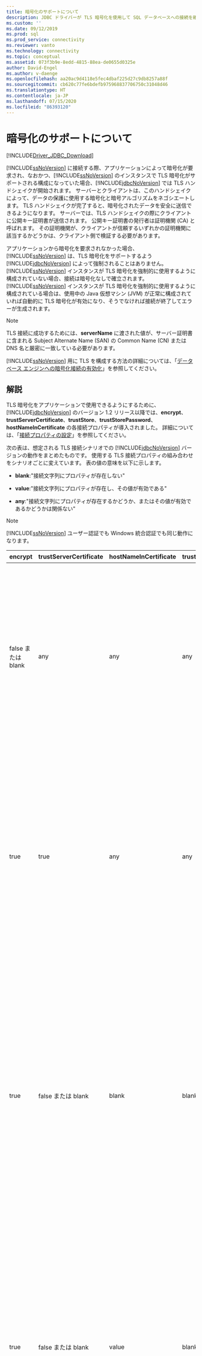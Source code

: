 ```yaml
---
title: 暗号化のサポートについて
description: JDBC ドライバーが TLS 暗号化を使用して SQL データベースへの接続を確実にセキュリティで保護する方法について説明します。
ms.custom: ''
ms.date: 09/12/2019
ms.prod: sql
ms.prod_service: connectivity
ms.reviewer: vanto
ms.technology: connectivity
ms.topic: conceptual
ms.assetid: 073f3b9e-8edd-4815-88ea-de0655d0325e
author: David-Engel
ms.author: v-daenge
ms.openlocfilehash: aa20ac9d4118e5fec4dbaf225d27c9db8257a88f
ms.sourcegitcommit: cb620c77fe6bdefb975968837706750c31048d46
ms.translationtype: HT
ms.contentlocale: ja-JP
ms.lasthandoff: 07/15/2020
ms.locfileid: "86393120"
---
```

# <a name="understanding-encryption-support"></a>暗号化のサポートについて

[!INCLUDE[Driver_JDBC_Download](../../includes/driver_jdbc_download.md)]

[!INCLUDE[ssNoVersion](../../includes/ssnoversion-md.md)] に接続する際、アプリケーションによって暗号化が要求され、なおかつ、[!INCLUDE[ssNoVersion](../../includes/ssnoversion-md.md)] のインスタンスで TLS 暗号化がサポートされる構成になっていた場合、[!INCLUDE[jdbcNoVersion](../../includes/jdbcnoversion_md.md)] では TLS ハンドシェイクが開始されます。 サーバーとクライアントは、このハンドシェイクによって、データの保護に使用する暗号化と暗号アルゴリズムをネゴシエートします。 TLS ハンドシェイクが完了すると、暗号化されたデータを安全に送信できるようになります。 サーバーでは、TLS ハンドシェイクの際にクライアントに公開キー証明書が送信されます。 公開キー証明書の発行者は証明機関 (CA) と呼ばれます。 その証明機関が、クライアントが信頼するいずれかの証明機関に該当するかどうかは、クライアント側で検証する必要があります。  
  
アプリケーションから暗号化を要求されなかった場合、[!INCLUDE[ssNoVersion](../../includes/ssnoversion-md.md)] は、TLS 暗号化をサポートするよう [!INCLUDE[jdbcNoVersion](../../includes/jdbcnoversion_md.md)] によって強制されることはありません。 [!INCLUDE[ssNoVersion](../../includes/ssnoversion-md.md)] インスタンスが TLS 暗号化を強制的に使用するように構成されていない場合、接続は暗号化なしで確立されます。 [!INCLUDE[ssNoVersion](../../includes/ssnoversion-md.md)] インスタンスが TLS 暗号化を強制的に使用するように構成されている場合は、使用中の Java 仮想マシン (JVM) が正常に構成されていれば自動的に TLS 暗号化が有効になり、そうでなければ接続が終了してエラーが生成されます。  
  
> [!NOTE]  
> TLS 接続に成功するためには、**serverName** に渡された値が、サーバー証明書に含まれる Subject Alternate Name (SAN) の Common Name (CN) または DNS 名と厳密に一致している必要があります。  
>
> [!INCLUDE[ssNoVersion](../../includes/ssnoversion-md.md)] 用に TLS を構成する方法の詳細については、「[データベース エンジンへの暗号化接続の有効化](../../database-engine/configure-windows/enable-encrypted-connections-to-the-database-engine.md)」を参照してください。  
  
## <a name="remarks"></a>解説

TLS 暗号化をアプリケーションで使用できるようにするために、[!INCLUDE[jdbcNoVersion](../../includes/jdbcnoversion_md.md)] のバージョン 1.2 リリース以降では、**encrypt**、**trustServerCertificate**、**trustStore**、**trustStorePassword**、**hostNameInCertificate** の各接続プロパティが導入されました。 詳細については、「[接続プロパティの設定](../../connect/jdbc/setting-the-connection-properties.md)」を参照してください。  
  
 次の表は、想定される TLS 接続シナリオでの [!INCLUDE[jdbcNoVersion](../../includes/jdbcnoversion_md.md)] バージョンの動作をまとめたものです。 使用する TLS 接続プロパティの組み合わせをシナリオごとに変えています。 表の値の意味を以下に示します。  
  
- **blank**:"接続文字列にプロパティが存在しない"  
  
- **value**:"接続文字列にプロパティが存在し、その値が有効である"  
  
- **any**:"接続文字列にプロパティが存在するかどうか、またはその値が有効であるかどうかは関係ない"  
  
> [!NOTE]  
> [!INCLUDE[ssNoVersion](../../includes/ssnoversion-md.md)] ユーザー認証でも Windows 統合認証でも同じ動作になります。  
  
| encrypt        | trustServerCertificate | hostNameInCertificate | trustStore | trustStorePassword | 動作                                                                                                                                                                                                                                                                                                                                                                                                                                                                                                                                                                                                                                                                                                                                                                                    |
| -------------- | ---------------------- | --------------------- | ---------- | ------------------ | ------------------------------------------------------------------------------------------------------------------------------------------------------------------------------------------------------------------------------------------------------------------------------------------------------------------------------------------------------------------------------------------------------------------------------------------------------------------------------------------------------------------------------------------------------------------------------------------------------------------------------------------------------------------------------------------------------------------------------------------------------------------------------------------- |
| false または blank | any                    | any                   | any        | any                | [!INCLUDE[jdbcNoVersion](../../includes/jdbcnoversion_md.md)] によって [!INCLUDE[ssNoVersion](../../includes/ssnoversion-md.md)] は TLS 暗号化のサポートを強制されません。 サーバーに自己署名証明書が存在する場合、その TLS 証明書の交換がドライバーによって開始されます。 TLS 証明書の検証は行われず、(ログイン パケット内の) 資格情報のみが暗号化されます。<br /><br /> サーバーによってクライアントに TLS 暗号化のサポートが要求されている場合は、TLS 証明書の交換が開始されます。 TLS 証明書の検証は行われませんが、通信全体が暗号化されます。                                                                                                                                                                                    |
| true           | true                   | any                   | any        | any                | [!INCLUDE[jdbcNoVersion](../../includes/jdbcnoversion_md.md)] によって [!INCLUDE[ssNoVersion](../../includes/ssnoversion-md.md)] に TLS 暗号化を使用するよう要求されます。<br /><br /> サーバーによってクライアントに TLS 暗号化のサポートが要求されている場合、またはサーバーで暗号化がサポートされている場合、ドライバーによって TLS 証明書の交換が開始されます。 **trustServerCertificate** プロパティが "true" に設定されている場合、TLS 証明書は検証されません。<br /><br /> サーバーが暗号化をサポートするように構成されていない場合、ドライバーはエラーを生成して接続を終了します。                                                                                                                                                                                          |
| true           | false または blank         | blank                 | blank      | blank              | [!INCLUDE[jdbcNoVersion](../../includes/jdbcnoversion_md.md)] によって [!INCLUDE[ssNoVersion](../../includes/ssnoversion-md.md)] に TLS 暗号化を使用するよう要求されます。<br /><br /> サーバーによってクライアントに TLS 暗号化のサポートが要求されている場合、またはサーバーで暗号化がサポートされている場合、ドライバーによって TLS 証明書の交換が開始されます。<br /><br /> ドライバーにより、接続 URL に指定されている **serverName** プロパティを使用してサーバーの TLS 証明書が検証され、信頼マネージャー ファクトリの検索ルールに従って、使用する証明書ストアが決定されます。<br /><br /> サーバーが暗号化をサポートするように構成されていない場合、ドライバーはエラーを生成して接続を終了します。                                                                             |
| true           | false または blank         | value                 | blank      | blank              | [!INCLUDE[jdbcNoVersion](../../includes/jdbcnoversion_md.md)] によって [!INCLUDE[ssNoVersion](../../includes/ssnoversion-md.md)] に TLS 暗号化を使用するよう要求されます。<br /><br /> サーバーによってクライアントに TLS 暗号化のサポートが要求されている場合、またはサーバーで暗号化がサポートされている場合、ドライバーによって TLS 証明書の交換が開始されます。<br /><br /> ドライバーにより、**hostNameInCertificate** プロパティに指定されている値を使用して、TLS 証明書のサブジェクトの値が検証されます。<br /><br /> サーバーが暗号化をサポートするように構成されていない場合、ドライバーはエラーを生成して接続を終了します。                                                                                                                                                                 |
| true           | false または blank         | blank                 | value      | value              | [!INCLUDE[jdbcNoVersion](../../includes/jdbcnoversion_md.md)] によって [!INCLUDE[ssNoVersion](../../includes/ssnoversion-md.md)] に TLS 暗号化を使用するよう要求されます。<br /><br /> サーバーによってクライアントに TLS 暗号化のサポートが要求されている場合、またはサーバーで暗号化がサポートされている場合、ドライバーによって TLS 証明書の交換が開始されます。<br /><br /> ドライバーは、**trustStore** プロパティの値を使用して証明書の trustStore ファイルを検索し、**trustStorePassword** プロパティの値を使用して trustStore ファイルの整合性をチェックします。<br /><br /> サーバーが暗号化をサポートするように構成されていない場合、ドライバーはエラーを生成して接続を終了します。                                                                                                                |
| true           | false または blank         | blank                 | blank      | value              | [!INCLUDE[jdbcNoVersion](../../includes/jdbcnoversion_md.md)] によって [!INCLUDE[ssNoVersion](../../includes/ssnoversion-md.md)] に TLS 暗号化を使用するよう要求されます。<br /><br /> サーバーによってクライアントに TLS 暗号化のサポートが要求されている場合、またはサーバーで暗号化がサポートされている場合、ドライバーによって TLS 証明書の交換が開始されます。<br /><br /> ドライバーは、**trustStorePassword** プロパティの値を使用して、既定の trustStore ファイルの整合性をチェックします。<br /><br /> サーバーが暗号化をサポートするように構成されていない場合、ドライバーはエラーを生成して接続を終了します。                                                                                                                                                                                  |
| true           | false または blank         | blank                 | value      | blank              | [!INCLUDE[jdbcNoVersion](../../includes/jdbcnoversion_md.md)] によって [!INCLUDE[ssNoVersion](../../includes/ssnoversion-md.md)] に TLS 暗号化を使用するよう要求されます。<br /><br /> サーバーによってクライアントに TLS 暗号化のサポートが要求されている場合、またはサーバーで暗号化がサポートされている場合、ドライバーによって TLS 証明書の交換が開始されます。<br /><br /> ドライバーは、**trustStore** プロパティの値を使用して、trustStore ファイルの場所を調べます。<br /><br /> サーバーが暗号化をサポートするように構成されていない場合、ドライバーはエラーを生成して接続を終了します。                                                                                                                                                                                                 |
| true           | false または blank         | value                 | blank      | value              | [!INCLUDE[jdbcNoVersion](../../includes/jdbcnoversion_md.md)] によって [!INCLUDE[ssNoVersion](../../includes/ssnoversion-md.md)] に TLS 暗号化を使用するよう要求されます。<br /><br /> サーバーによってクライアントに TLS 暗号化のサポートが要求されている場合、またはサーバーで暗号化がサポートされている場合、ドライバーによって TLS 証明書の交換が開始されます。<br /><br /> ドライバーは、**trustStorePassword** プロパティの値を使用して、既定の trustStore ファイルの整合性をチェックします。 また、**hostNameInCertificate** プロパティの値を使用して、TLS 証明書が検証されます。<br /><br /> サーバーが暗号化をサポートするように構成されていない場合、ドライバーはエラーを生成して接続を終了します。                                                                   |
| true           | false または blank         | value                 | value      | blank              | [!INCLUDE[jdbcNoVersion](../../includes/jdbcnoversion_md.md)] によって [!INCLUDE[ssNoVersion](../../includes/ssnoversion-md.md)] に TLS 暗号化を使用するよう要求されます。<br /><br /> サーバーによってクライアントに TLS 暗号化のサポートが要求されている場合、またはサーバーで暗号化がサポートされている場合、ドライバーによって TLS 証明書の交換が開始されます。<br /><br /> ドライバーは、**trustStore** プロパティの値を使用して、trustStore ファイルの場所を調べます。 また、**hostNameInCertificate** プロパティの値を使用して、TLS 証明書が検証されます。<br /><br /> サーバーが暗号化をサポートするように構成されていない場合、ドライバーはエラーを生成して接続を終了します。                                                                                  |
| true           | false または blank         | value                 | value      | value              | [!INCLUDE[jdbcNoVersion](../../includes/jdbcnoversion_md.md)] によって [!INCLUDE[ssNoVersion](../../includes/ssnoversion-md.md)] に TLS 暗号化を使用するよう要求されます。<br /><br /> サーバーによってクライアントに TLS 暗号化のサポートが要求されている場合、またはサーバーで暗号化がサポートされている場合、ドライバーによって TLS 証明書の交換が開始されます。<br /><br /> ドライバーは、**trustStore** プロパティの値を使用して証明書の trustStore ファイルを検索し、**trustStorePassword** プロパティの値を使用して trustStore ファイルの整合性をチェックします。 また、**hostNameInCertificate** プロパティの値を使用して、TLS 証明書が検証されます。<br /><br /> サーバーが暗号化をサポートするように構成されていない場合、ドライバーはエラーを生成して接続を終了します。 |
  
encrypt プロパティが **true** に設定されている場合、[!INCLUDE[jdbcNoVersion](../../includes/jdbcnoversion_md.md)] では、JVM の既定の JSSE セキュリティ プロバイダーを使用して、[!INCLUDE[ssNoVersion](../../includes/ssnoversion-md.md)] と TLS 暗号化がネゴシエートされます。 既定のセキュリティ プロバイダーでは、TLS 暗号化の正常なネゴシエートに必要なすべての機能がサポートされているとは限りません。 たとえば、既定のセキュリティ プロバイダーでは、[!INCLUDE[ssNoVersion](../../includes/ssnoversion-md.md)] の TLS 証明書で使用されている RSA 公開キーのサイズがサポートされていない場合があります。 この場合、既定のセキュリティ プロバイダーでエラーが発生し、その結果 JDBC ドライバーが接続を終了する可能性があります。 この問題を解決するには、次のオプションのいずれかを使用できます。  
  
- サイズの小さい RSA 公開キーを持つサーバー証明書を使用して、[!INCLUDE[ssNoVersion](../../includes/ssnoversion-md.md)] を構成します。  
  
- "\<java-home>/lib/security/java.security" セキュリティ プロパティ ファイルで、別の JSSE セキュリティ プロバイダーを使用するように JVM を構成します。  
  
- 別の JVM を使用します。  
  
## <a name="validating-server-tls-certificate"></a>サーバーの TLS 証明書の検証  

サーバーでは、TLS ハンドシェイクの際にクライアントに公開キー証明書が送信されます。 そのサーバー証明書が、クライアントが信頼している証明機関によって発行されているかどうかを、JDBC ドライバーまたはクライアントが検証する必要があります。 ドライバーは、サーバー証明書で次の条件が満たされている状態を必要とします。  
  
- 信頼されている証明機関から発行されている。  
  
- サーバー認証用に証明書が発行されている。  
  
- 証明書の有効期限が切れていない。  
  
- 証明書の Subject の Common Name (CN) または Subject Alternate Name (SAN) の DNS 名が、接続文字列に指定された **serverName** の値 (または **hostNameInCertificate** プロパティの値が指定されている場合はその値) と厳密に一致している。  
  
- DNS 名にはワイルドカード文字を含めることができます。 ただし、[!INCLUDE[jdbcNoVersion](../../includes/jdbcnoversion_md.md)] では、ワイルドカードでのマッチングがサポートされません。 つまり、abc.com は \*.com とは一致せず、\*.com は \*.com と一致します。  
  
## <a name="see-also"></a>関連項目

[暗号化の使用](../../connect/jdbc/using-ssl-encryption.md)

[JDBC ドライバー アプリケーションのセキュリティ保護](../../connect/jdbc/securing-jdbc-driver-applications.md)  
